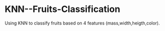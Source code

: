 # KNN--Fruits-Classification
Using KNN to classify fruits based on 4 features (mass,width,heigth,color).
